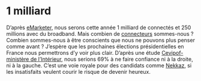 # 1 milliard

D’après [eMarketer](http://www.emarketer.com/Report.aspx?bband_world_jun06), nous serons cette année 1 milliard de connectés et 250 millions avec du broadband. Mais combien de [connecteurs](http://www.tcrouzet.com/connecteurs/connecteur.php) sommes-nous ? Combien sommes-nous à être conscients que nous ne pouvons plus penser comme avant ? J’espère que les prochaines élections présidentielles en France nous permettrons d’y voir plus clair. D’après une étude [Cevipof-ministère de l’Intérieur](http://www.ifop.com/europe/sondages/opinionf/barocevipofv1.asp), nous serions 69% à ne faire confiance ni à la droite, ni à la gauche. C’est une voie royale pour des candidats comme [Nekkaz](https://tcrouzet.com/2006/04/29/rachid-nekkaz-un-mec-bien/), si les insatisfaits veulent courir le risque de devenir heureux.